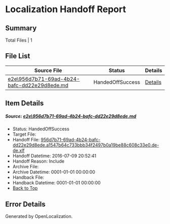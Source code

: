 # <a name='report-top'></a> Localization Handoff Report

## Summary
 Total Files | 1

## File List
 Source File | Status | Details 
 ----------- | ------ | ------- 
 [e2e\956d7b71-69ad-4b24-bafc-dd22e29d8ede.md](https://github.com/OpenLocalizationTestOrg/oltest/blob/3e24d995a55dc698afe2551679ef570922749084/e2e/956d7b71-69ad-4b24-bafc-dd22e29d8ede.md) | HandedOffSuccess | [Details](#10edf91266b2c96dc9fef8072a5f1a6ed95eecdf5)

## Item Details
##### <a name='10edf91266b2c96dc9fef8072a5f1a6ed95eecdf5'></a> Source: [e2e\956d7b71-69ad-4b24-bafc-dd22e29d8ede.md](https://github.com/OpenLocalizationTestOrg/oltest/blob/3e24d995a55dc698afe2551679ef570922749084/e2e/956d7b71-69ad-4b24-bafc-dd22e29d8ede.md)
* Status: HandedOffSuccess
* Target File: 
* Handoff File: [956d7b71-69ad-4b24-bafc-dd22e29d8ede.a1547b64c733bbb34f2497b0a19be88c608c33e0.de-de.xlf](https://github.com/OpenLocalizationTestOrg/olhandoff-e2e/blob/16a977665518e2c5a0b9ba83e2efb6fc0ea12eb9/ol-handoff/OpenLocalizationTestOrg/oltest-dede-fly/ci/ht/956d7b71-69ad-4b24-bafc-dd22e29d8ede.a1547b64c733bbb34f2497b0a19be88c608c33e0.de-de.xlf)
* Handoff Datetime: 2016-07-09 20:52:41
* Handoff Reason: Include
* Archive File: 
* Archive Datetime: 0001-01-01 00:00:00
* Handback File: 
* Handback Datetime: 0001-01-01 00:00:00
* [Back to Top](#report-top)


## Error Details

Generated by OpenLocalization.
